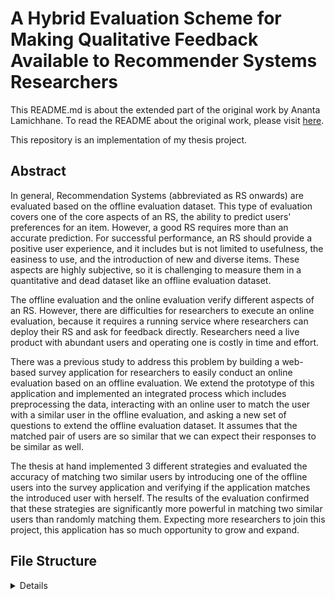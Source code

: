 # A Hybrid Evaluation Scheme for Making Qualitative Feedback Available to Recommender Systems Researchers

This README.md is about the extended part of the original work by Ananta Lamichhane. To read the README about the original work, please visit [here](https://github.com/ananta-lamichhane/surveyapp).

This repository is an implementation of my thesis project.

## Abstract
In general, Recommendation Systems (abbreviated as RS onwards) are evaluated based on the offline evaluation dataset. This type of evaluation covers one of the core aspects of an RS, the ability to predict users' preferences for an item. However, a good RS requires more than an accurate prediction. For successful performance, an RS should provide a positive user experience, and it includes but is not limited to usefulness, the easiness to use, and the introduction of new and diverse items. These aspects are highly subjective, so it is challenging to measure them in a quantitative and dead dataset like an offline evaluation dataset. 

The offline evaluation and the online evaluation verify different aspects of an RS. However, there are difficulties for researchers to execute an online evaluation, because it requires a running service where researchers can deploy their RS and ask for feedback directly. Researchers need a live product with abundant users and operating one is costly in time and effort. 

There was a previous study to address this problem by building a web-based survey application for researchers to easily conduct an online evaluation based on an offline evaluation. We extend the prototype of this application and implemented an integrated process which includes preprocessing the data, interacting with an online user to match the user with a similar user in the offline evaluation, and asking a new set of questions to extend the offline evaluation dataset. It assumes that the matched pair of users are so similar that we can expect their responses to be similar as well.

The thesis at hand implemented 3 different strategies and evaluated the accuracy of matching two similar users by introducing one of the offline users into the survey application and verifying if the application matches the introduced user with herself. The results of the evaluation confirmed that these strategies are significantly more powerful in matching two similar users than randomly matching them. Expecting more researchers to join this project, this application has so much opportunity to grow and expand.

## File Structure
<details>
```
├── README.md
└── survey
  ...
    ├── backend
    │   ├── __init__.py
    │   ├── data
    │   │   ├── clustered_results                   # files saving the result of hierarchical clustering
    │   │   │   ├── ml-100k
    │   │   │   │   └── HierarchicalClustering.pkl
    │   │   │   ├── movielens_small
    │   │   │   │   └── HierarchicalClustering.pkl
    │   │   │   ├── test1
    │   │   │   │   └── HierarchicalClustering.pkl
    │   │   │   ├── test2
    │   │   │   │   └── HierarchicalClustering.pkl
    │   │   │   └── test3
    │   │   │       └── HierarchicalClustering.pkl
    │   │   ├── datasets                            # contains examples of offline evaluation datasets
    │   │   │   ├── jester
    │   │   │   │   └── ratings.csv
    │   │   │   ├── ml-100k
    │   │   │   │   ├── README
    │   │   │   │   ├── ratings.csv
    │   │   │   │   └── u.data
    │   │   │   ├── ml-1m
    │   │   │   │   ├── README
    │   │   │   │   ├── movies.dat
    │   │   │   │   ├── ratings.csv
    │   │   │   │   ├── ratings.dat
    │   │   │   │   └── users.dat
    │   │   │   ├── movielens_small
    │   │   │   │   ├── README.txt
    │   │   │   │   ├── links.csv
    │   │   │   │   ├── movies.csv
    │   │   │   │   ├── ratings.csv
    │   │   │   │   └── tags.csv
    │   │   │   ├── test1
    │   │   │   │   └── ratings.csv
    │   │   │   ├── test2
    │   │   │   │   └── ratings.csv
    │   │   │   └── test3
    │   │   │       └── ratings.csv
    ...
    │   │   ├── strategy_rep_items                  # files saving the representative items from each strategy and each dataset
    │   │   │   ├── favorite_item
    │   │   │   │   ├── ml-100k
    │   │   │   │   │   └── StrategyRep.pkl
    │   │   │   │   ├── ml-1m
    │   │   │   │   │   └── StrategyRep.pkl
    │   │   │   │   ├── movielens_small
    │   │   │   │   │   └── StrategyRep.pkl
    │   │   │   │   ├── test1
    │   │   │   │   │   └── StrategyRep.pkl
    │   │   │   │   └── test2
    │   │   │   │       └── StrategyRep.pkl
    │   │   │   ├── maniac
    │   │   │   │   ├── ml-100k
    │   │   │   │   │   └── StrategyRep.pkl
    │   │   │   │   ├── ml-1m
    │   │   │   │   │   └── StrategyRep.pkl
    │   │   │   │   ├── movielens_small
    │   │   │   │   │   └── StrategyRep.pkl
    │   │   │   │   └── test1
    │   │   │   │       └── StrategyRep.pkl
    │   │   │   ├── random
    │   │   │   │   └── test1
    │   │   │   │       └── StrategyRep.pkl
    │   │   │   ├── random_item
    │   │   │   │   ├── ml-100k
    │   │   │   │   ├── ml-1m
    │   │   │   │   │   └── StrategyRep.pkl
    │   │   │   │   ├── movielens_small
    │   │   │   │   │   └── StrategyRep.pkl
    │   │   │   │   └── test1
    │   │   │   │       └── StrategyRep.pkl
    │   │   │   └── rated_by_the_most
    │   │   │       ├── ml-100k
    │   │   │       │   └── StrategyRep.pkl
    │   │   │       ├── ml-1m
    │   │   │       │   └── StrategyRep.pkl
    │   │   │       ├── movielens_small
    │   │   │       │   └── StrategyRep.pkl
    │   │   │       └── test1
    │   │   │           └── StrategyRep.pkl
    ...
    │       ├── strategies                      # matching strategies and questioning strategies
    │       │   ├── __init__.py
    │       │   ├── evaluation                  # evaluation of strategies
    │       │   │   ├── __init__.py
    │       │   │   ├── eval_runner.py          # trigger of evaluations
    │       │   │   ├── evaluation.py           # core evaluation code
    │       │   │   ├── hypothesis_testing_results
    │       │   │   │   ├── test-result_matching_strategies.txt
    │       │   │   │   ├── test-result_ml-100k.txt
    │       │   │   │   ├── test-result_ml-1m.txt
    │       │   │   │   └── test-result_movielens_small.txt
    │       │   │   └── unittests.py
    │       │   ├── matchmaking
    │       │   │   ├── __init__.py
    │       │   │   ├── abstract_class          # abstract template for matching strategies
    │       │   │   │   ├── __init__.py
    │       │   │   │   └── matching_strategy_base.py
    │       │   │   ├── implemented_strategies
    │       │   │   │   ├── __init__.py
    │       │   │   │   ├── least_diff_matching_strategy.py
    │       │   │   │   └── random_matchmaking_strategy.py
    │       │   │   └── tests
    │       │   │       ├── __init__.py
    │       │   │       └── unittests.py
    │       │   ├── next_question_selection
    │       │   │   ├── __init__.py
    │       │   │   ├── abstract_class         # abstract template for matching strategies
    │       │   │   │   ├── item_selection_base.py
    │       │   │   │   ├── item_selection_base_choice.py   # template of choice-type questioning strategy
    │       │   │   │   └── item_selection_base_rate.py     # template of rating-type questioning strategy
    │       │   │   ├── implemented_strategies
    │       │   │   │   ├── __init__.py
    │       │   │   │   ├── favorite_item_strategy.py
    │       │   │   │   ├── maniac_strategy.py
    │       │   │   │   ├── random_selection_strategy.py
    │       │   │   │   └── rated_by_the_most_strategy.py
    │       │   │   ├── tests
    │       │   │   │   ├── __init__.py
    │       │   │   │   └── unittests.py
    │       │   │   └── user_cluster_with_representative_item.py
    │       │   └── preprocessing
    │       │       ├── __init__.py
    │       │       ├── hierarchical_clustering.py          # running hierarchical clustering
    │       │       ├── matrix_builder.py                   # rearranging rating data into user-item matrix
    │       │       └── unittests.py
    ...
```
</details>